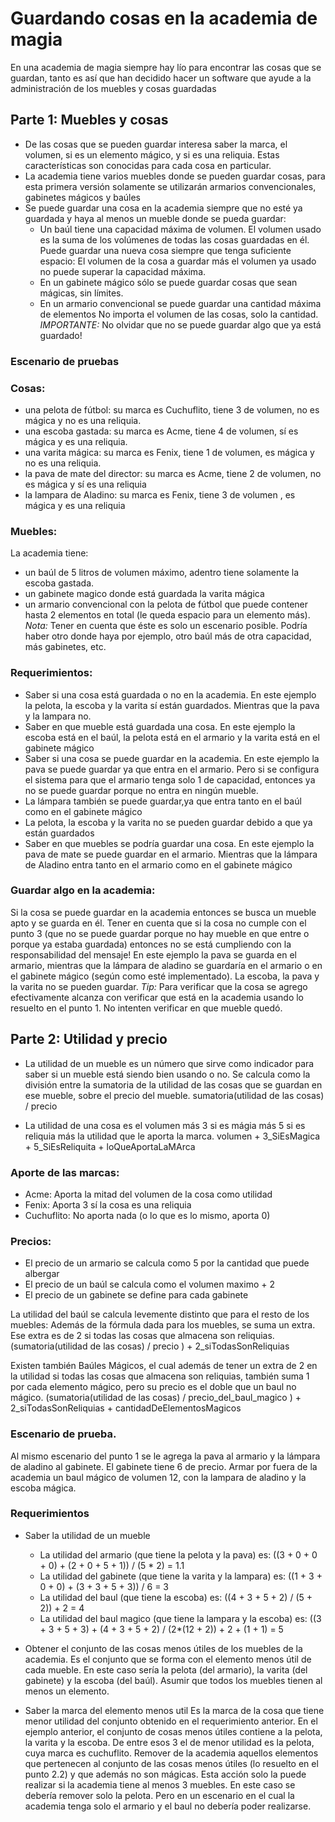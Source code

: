 # Guardando cosas en la academia de magia

En una academia de magia siempre hay lío para encontrar las cosas que se guardan, tanto es así que han decidido hacer un software que ayude a la administración de los muebles y cosas guardadas

## Parte 1: Muebles y cosas

- De las cosas que se pueden guardar interesa saber la marca, el volumen, si es un elemento mágico, y si es una reliquia. Estas características son conocidas para cada cosa en particular.
- La academia tiene varios muebles donde se pueden guardar cosas, para esta primera versión solamente se utilizarán armarios convencionales, gabinetes mágicos y baúles
- Se puede guardar una cosa en la academia siempre que no esté ya guardada y haya al menos un mueble donde se pueda guardar:
    - Un baúl tiene una capacidad máxima de volumen. El volumen usado es la suma de los volúmenes de todas las cosas guardadas en él. Puede guardar una nueva cosa siempre que tenga suficiente espacio: El volumen de la cosa a guardar más el volumen ya usado no puede superar la capacidad máxima.
    - En un gabinete mágico sólo se puede guardar cosas que sean mágicas, sin límites.
    - En un armario convencional se puede guardar una cantidad máxima de elementos No importa el volumen de las cosas, solo la cantidad.
_IMPORTANTE:_ No olvidar que no se puede guardar algo que ya está guardado!

### Escenario de pruebas
### Cosas:
- una pelota de fútbol: su marca es Cuchuflito, tiene 3 de volumen, no es mágica y no es una reliquia.
- una escoba gastada: su marca es Acme, tiene 4 de volumen, sí es mágica y es una reliquia.
- una varita mágica: su marca es Fenix, tiene 1 de volumen, es mágica y no es una reliquia.
- la pava de mate del director: su marca es Acme, tiene 2 de volumen, no es mágica y sí es una reliquia
- la lampara de Aladino: su marca es Fenix, tiene 3 de volumen , es mágica y es una reliquia

### Muebles:
La academia tiene:
- un baúl de 5 litros de volumen máximo, adentro tiene solamente la escoba gastada.
- un gabinete magico donde está guardada la varita mágica
- un armario convencional con la pelota de fútbol que puede contener hasta 2 elementos en total (le queda espacio para un elemento más).
_Nota:_ Tener en cuenta que éste es solo un escenario posible. Podría haber otro donde haya por ejemplo, otro baúl más de otra capacidad, más gabinetes, etc.

### Requerimientos:
- Saber si una cosa está guardada o no en la academia. En este ejemplo la pelota, la escoba y la varita sí están guardados. Mientras que la pava y la lampara no.
- Saber en que mueble está guardada una cosa. En este ejemplo la escoba está en el baúl, la pelota está en el armario y la varita está en el gabinete mágico
- Saber si una cosa se puede guardar en la academia. En este ejemplo la pava se puede guardar ya que entra en el armario. Pero si se configura el sistema para que el armario tenga solo 1 de capacidad, entonces ya no se puede guardar porque no entra en ningún mueble.
- La lámpara también se puede guardar,ya que entra tanto en el baúl como en el gabinete mágico
- La pelota, la escoba y la varita no se pueden guardar debido a que ya están guardados
- Saber en que muebles se podría guardar una cosa. En este ejemplo la pava de mate se puede guardar en el armario. Mientras que la lámpara de Aladino entra tanto en el armario como en el gabinete mágico

### Guardar algo en la academia:
Si la cosa se puede guardar en la academia entonces se busca un mueble apto y se guarda en él. Tener en cuenta que si la cosa no cumple con el punto 3 (que no se puede guardar porque no hay mueble en que entre o porque ya estaba guardada) entonces no se está cumpliendo con la responsabilidad del mensaje!
En este ejemplo la pava se guarda en el armario, mientras que la lámpara de aladino se guardaría en el armario o en el gabinete mágico (según como esté implementado).
La escoba, la pava y la varita no se pueden guardar.
_Tip:_ Para verificar que la cosa se agrego efectivamente alcanza con verificar que está en la academia usando lo resuelto en el punto 1. No intenten verificar en que mueble quedó.

## Parte 2: Utilidad y precio
- La utilidad de un mueble es un número que sirve como indicador para saber si un mueble está siendo bien usando o no. Se calcula como la división entre la sumatoria de la utilidad de las cosas que se guardan en ese mueble, sobre el precio del mueble.
sumatoria(utilidad de las cosas) / precio

- La utilidad de una cosa es el volumen más 3 si es mágia más 5 si es reliquia más la utilidad que le aporta la marca.
volumen + 3_SiEsMagica + 5_SiEsReliquita + loQueAportaLaMArca 

### Aporte de las marcas:
- Acme: Aporta la mitad del volumen de la cosa como utilidad
- Fenix: Aporta 3 sí la cosa es una reliquia
- Cuchuflito: No aporta nada (o lo que es lo mismo, aporta 0)

### Precios:
- El precio de un armario se calcula como 5 por la cantidad que puede albergar
- El precio de un baúl se calcula como el volumen maximo + 2
- El precio de un gabinete se define para cada gabinete

La utilidad del baúl se calcula levemente distinto que para el resto de los muebles: Además de la fórmula dada para los muebles, se suma un extra. Ese extra es de 2 si todas las cosas que almacena son reliquias.
(sumatoria(utilidad de las cosas) / precio ) + 2_siTodasSonReliquias

Existen también Baúles Mágicos, el cual además de tener un extra de 2 en la utilidad si todas las cosas que almacena son reliquias, también suma 1 por cada elemento mágico, pero su precio es el doble que un baul no mágico.
(sumatoria(utilidad de las cosas) / precio_del_baul_magico ) + 2_siTodasSonReliquias + cantidadDeElementosMagicos 

### Escenario de prueba.
Al mismo escenario del punto 1 se le agrega la pava al armario y la lámpara de aladino al gabinete. El gabinete tiene 6 de precio.
Armar por fuera de la academia un baul mágico de volumen 12, con la lampara de aladino y la escoba mágica.

### Requerimientos
- Saber la utilidad de un mueble
    - La utilidad del armario (que tiene la pelota y la pava) es: ((3 + 0 + 0 + 0) + (2 + 0 + 5 + 1)) / (5 * 2) = 1.1
    - La utilidad del gabinete (que tiene la varita y la lampara) es: ((1 + 3 + 0 + 0) + (3 + 3 + 5 + 3)) / 6 = 3
    - La utilidad del baul (que tiene la escoba) es: ((4 + 3 + 5 + 2) / (5 + 2)) + 2 = 4
    - La utilidad del baul magico (que tiene la lampara y la escoba) es: ((3 + 3 + 5 + 3) + (4 + 3 + 5 + 2) / (2*(12 + 2)) + 2 + (1 + 1) = 5

- Obtener el conjunto de las cosas menos útiles de los muebles de la academia.
Es el conjunto que se forma con el elemento menos útil de cada mueble.
En este caso sería la pelota (del armario), la varita (del gabinete) y la escoba (del baúl). Asumir que todos los muebles tienen al menos un elemento.

- Saber la marca del elemento menos util
Es la marca de la cosa que tiene menor utilidad del conjunto obtenido en el requerimiento anterior.
En el ejemplo anterior, el conjunto de cosas menos útiles contiene a la pelota, la varita y la escoba. De entre esos 3 el de menor utilidad es la pelota, cuya marca es cuchuflito.
Remover de la academia aquellos elementos que pertenecen al conjunto de las cosas menos útiles (lo resuelto en el punto 2.2) y que además no son mágicas.
Esta acción solo la puede realizar si la academia tiene al menos 3 muebles.
En este caso se debería remover solo la pelota.
Pero en un escenario en el cual la academia tenga solo el armario y el baul no debería poder realizarse.
